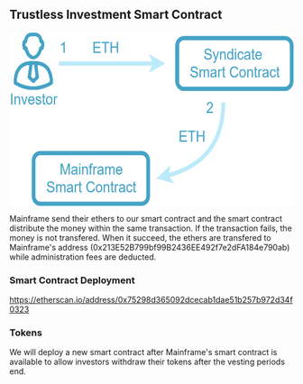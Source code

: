 ## Trustless Investment Smart Contract

<p align="center">
<img src="https://github.com/dggventures/syndicate/blob/master/mainframe/images/mainframe-workflow.png" 
alt="DG Global Ventures" width="573" height="309" border="0" align="center" margin-left="10%" />
</p>

Mainframe send their ethers to our smart contract and the smart contract distribute the money within the same transaction. If the transaction fails, the money is not transfered. When it succeed, the ethers are transfered to Mainframe's address (0x213E52B799bf99B2436EE492f7e2dFA184e790ab) while administration fees are deducted.

### Smart Contract Deployment

https://etherscan.io/address/0x75298d365092dcecab1dae51b257b972d34f0323

### Tokens

We will deploy a new smart contract after Mainframe's smart contract is available to allow investors withdraw their tokens after the vesting periods end.
